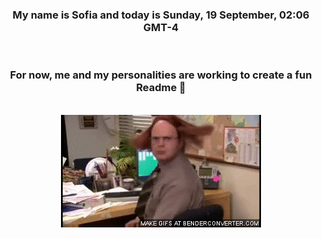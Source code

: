 


<div align="center">
<h3 >My name is Sofia and today is Sunday, 19 September, 02:06 GMT-4</h3><br>
<h3 >For now, me and my personalities are working to create a fun Readme 👋
</h3><br>
<img src='img/dwight.gif' alt='working...'/>
</div>
